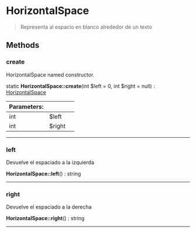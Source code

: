
                                                                                                                                            
    
# HorizontalSpace


> Representa al espacio en blanco alrededor de un texto
>
> 








## Methods

### create
HorizontalSpace named constructor.


static **HorizontalSpace::create**(int $left = 0, int $right = null) : [HorizontalSpace](../../../../HorizontalSpace.md)


|Parameters: | | |
| --- | --- | --- |
|int |$left |  |
|int |$right |  |

---


### left
Devuelve el espaciado a la izquierda


**HorizontalSpace::left**() : string



---


### right
Devuelve el espaciado a la derecha


**HorizontalSpace::right**() : string



---


                                                                                                                                                                                                                                                                                                                                                                                                            
    
                                                                                                                                                                                                                                                                             
                